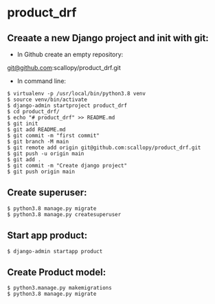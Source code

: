 # product_drf

## Creaate a new Django project and init with git:

- In Github create an empty repository:

git@github.com:scallopy/product_drf.git

- In command line:

```
$ virtualenv -p /usr/local/bin/python3.8 venv
$ source venv/bin/activate
$ django-admin startproject product_drf
$ cd product_drf/
$ echo "# product_drf" >> README.md
$ git init
$ git add README.md
$ git commit -m "first commit"
$ git branch -M main
$ git remote add origin git@github.com:scallopy/product_drf.git
$ git push -u origin main
$ git add .
$ git commit -m "Create django project"
$ git push origin main

```
## Create superuser:

```
$ python3.8 manage.py migrate
$ python3.8 manage.py createsuperuser
```

## Start app product:

```
$ django-admin startapp product
```

## Create Product model:

```
$ python3.manage.py makemigrations
$ python3.8 manage.py migrate
```
